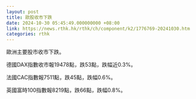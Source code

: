 ```yaml
---
layout: post
title: 歐股收市下跌
date: 2024-10-30 05:45:49.000000000 +08:00
link: https://news.rthk.hk/rthk/ch/component/k2/1776769-20241030.htm
categories: rthk
---
```


歐洲主要股市收市下跌。

德國DAX指數收市報19478點，跌53點，跌幅近0.3%。

法國CAC指數報7511點，跌45點，跌幅0.6%。

英國富時100指數報8219點，跌66點，跌幅0.8%。
